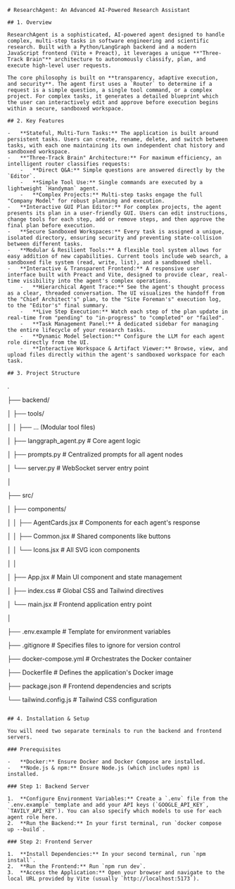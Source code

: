```
# ResearchAgent: An Advanced AI-Powered Research Assistant

## 1. Overview

ResearchAgent is a sophisticated, AI-powered agent designed to handle complex, multi-step tasks in software engineering and scientific research. Built with a Python/LangGraph backend and a modern JavaScript frontend (Vite + Preact), it leverages a unique **"Three-Track Brain"** architecture to autonomously classify, plan, and execute high-level user requests.

The core philosophy is built on **transparency, adaptive execution, and security**. The agent first uses a `Router` to determine if a request is a simple question, a single tool command, or a complex project. For complex tasks, it generates a detailed blueprint which the user can interactively edit and approve before execution begins within a secure, sandboxed workspace.

## 2. Key Features

-   **Stateful, Multi-Turn Tasks:** The application is built around persistent tasks. Users can create, rename, delete, and switch between tasks, with each one maintaining its own independent chat history and sandboxed workspace.
-   **"Three-Track Brain" Architecture:** For maximum efficiency, an intelligent router classifies requests:
    -   **Direct Q&A:** Simple questions are answered directly by the `Editor`.
    -   **Simple Tool Use:** Single commands are executed by a lightweight `Handyman` agent.
    -   **Complex Projects:** Multi-step tasks engage the full "Company Model" for robust planning and execution.
-   **Interactive GUI Plan Editor:** For complex projects, the agent presents its plan in a user-friendly GUI. Users can edit instructions, change tools for each step, add or remove steps, and then approve the final plan before execution.
-   **Secure Sandboxed Workspaces:** Every task is assigned a unique, isolated directory, ensuring security and preventing state-collision between different tasks.
-   **Modular & Resilient Tools:** A flexible tool system allows for easy addition of new capabilities. Current tools include web search, a sandboxed file system (read, write, list), and a sandboxed shell.
-   **Interactive & Transparent Frontend:** A responsive user interface built with Preact and Vite, designed to provide clear, real-time visibility into the agent's complex operations.
    -   **Hierarchical Agent Trace:** See the agent's thought process as a clear, threaded conversation. The UI visualizes the handoff from the "Chief Architect's" plan, to the "Site Foreman's" execution log, to the "Editor's" final summary.
    -   **Live Step Execution:** Watch each step of the plan update in real-time from "pending" to "in-progress" to "completed" or "failed".
    -   **Task Management Panel:** A dedicated sidebar for managing the entire lifecycle of your research tasks.
    -   **Dynamic Model Selection:** Configure the LLM for each agent role directly from the UI.
    -   **Interactive Workspace & Artifact Viewer:** Browse, view, and upload files directly within the agent's sandboxed workspace for each task.

## 3. Project Structure

```

.

├── backend/

│ ├── tools/

│ │ ├── ... (Modular tool files)

│ ├── langgraph\_agent.py # Core agent logic

│ ├── prompts.py # Centralized prompts for all agent nodes

│ └── server.py # WebSocket server entry point

│

├── src/

│ ├── components/

│ │ ├── AgentCards.jsx # Components for each agent's response

│ │ ├── Common.jsx # Shared components like buttons

│ │ └── Icons.jsx # All SVG icon components

│ │

│ ├── App.jsx # Main UI component and state management

│ ├── index.css # Global CSS and Tailwind directives

│ └── main.jsx # Frontend application entry point

│

├── .env.example # Template for environment variables

├── .gitignore # Specifies files to ignore for version control

├── docker-compose.yml # Orchestrates the Docker container

├── Dockerfile # Defines the application's Docker image

├── package.json # Frontend dependencies and scripts

└── tailwind.config.js # Tailwind CSS configuration

```

## 4. Installation & Setup

You will need two separate terminals to run the backend and frontend servers.

### Prerequisites

-   **Docker:** Ensure Docker and Docker Compose are installed.
-   **Node.js & npm:** Ensure Node.js (which includes npm) is installed.

### Step 1: Backend Server

1.  **Configure Environment Variables:** Create a `.env` file from the `.env.example` template and add your API keys (`GOOGLE_API_KEY`, `TAVILY_API_KEY`). You can also specify which models to use for each agent role here.
2.  **Run the Backend:** In your first terminal, run `docker compose up --build`.

### Step 2: Frontend Server

1.  **Install Dependencies:** In your second terminal, run `npm install`.
2.  **Run the Frontend:** Run `npm run dev`.
3.  **Access the Application:** Open your browser and navigate to the local URL provided by Vite (usually `http://localhost:5173`).
```
